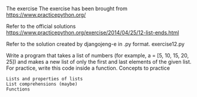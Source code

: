
The exercise The exercise has been brought from https://www.practicepython.org/

Refer to the official solutions https://www.practicepython.org/exercise/2014/04/25/12-list-ends.html

Refer to the solution created by djangojeng-e in .py format. exercise12.py


Write a program that takes a list of numbers (for example, a = [5, 10, 15, 20, 25]) and makes a new list of only the first and last elements of the given list. For practice, write this code inside a function.
Concepts to practice

    Lists and properties of lists
    List comprehensions (maybe)
    Functions

